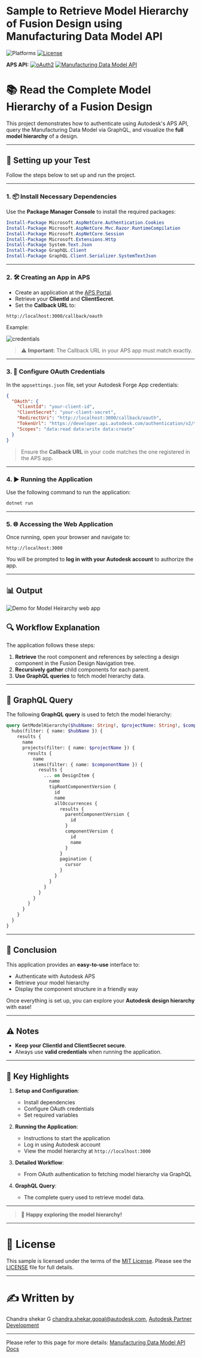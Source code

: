# Sample to Retrieve Model Hierarchy of Fusion Design using Manufacturing Data Model API

![Platforms](https://img.shields.io/badge/platform-windows%20%7C%20osx%20%7C%20linux-lightgray.svg)
[![License](http://img.shields.io/:license-mit-blue.svg)](http://opensource.org/licenses/MIT)


**APS API:** [![oAuth2](https://img.shields.io/badge/oAuth2-v2-green.svg)](https://aps.autodesk.com/en/docs/oauth/v2/developers_guide/overview/)
[![Manufacturing Data Model API](https://img.shields.io/badge/Manufacturing%20Data%20Model-v2-orange)](https://aps.autodesk.com/developer/overview/manufacturing-data-model-api)
# 📚 Read the Complete Model Hierarchy of a Fusion Design

This project demonstrates how to authenticate using Autodesk's APS API, query the Manufacturing Data Model via GraphQL, and visualize the **full model hierarchy** of a design.

---

## 🚀 Setting up your Test

Follow the steps below to set up and run the project.

---

### 1. 📦 Install Necessary Dependencies

Use the **Package Manager Console** to install the required packages:

```powershell
Install-Package Microsoft.AspNetCore.Authentication.Cookies
Install-Package Microsoft.AspNetCore.Mvc.Razor.RuntimeCompilation
Install-Package Microsoft.AspNetCore.Session
Install-Package Microsoft.Extensions.Http
Install-Package System.Text.Json
Install-Package GraphQL.Client
Install-Package GraphQL.Client.Serializer.SystemTextJson
```

---

### 2. 🛠️ Creating an App in APS

- Create an application at the [APS Portal](https://aps.autodesk.com/).
- Retrieve your **ClientId** and **ClientSecret**.
- Set the **Callback URL** to:

```
http://localhost:3000/callback/oauth
```

Example:

![credentials](https://github.com/user-attachments/assets/b52eb760-c1ff-46ef-8651-918e6964ff8a)


> ⚠️ **Important:** The Callback URL in your APS app must match exactly.

---

### 3. 🔐 Configure OAuth Credentials

In the `appsettings.json` file, set your Autodesk Forge App credentials:

```json
{
  "OAuth": {
    "ClientId": "your-client-id",
    "ClientSecret": "your-client-secret",
    "RedirectUri": "http://localhost:3000/callback/oauth",
    "TokenUrl": "https://developer.api.autodesk.com/authentication/v2/token",
    "Scopes": "data:read data:write data:create"
  }
}
```

> Ensure the **Callback URL** in your code matches the one registered in the APS app.

---

### 4. ▶️ Running the Application

Use the following command to run the application:

```bash
dotnet run
```

---

### 5. 🌐 Accessing the Web Application

Once running, open your browser and navigate to:

```
http://localhost:3000
```

You will be prompted to **log in with your Autodesk account** to authorize the app.

---

## 📊 Output

![Demo for Model Heirarchy web app](https://github.com/user-attachments/assets/ad82d421-55fe-4a06-b8fc-dd14f40c5811)


## 🔍 Workflow Explanation

The application follows these steps:

1. **Retrieve** the root component and references by selecting a design component in the Fusion Design Navigation tree.
2. **Recursively gather** child components for each parent.
3. **Use GraphQL queries** to fetch model hierarchy data.

---

## 🔗 GraphQL Query

The following **GraphQL query** is used to fetch the model hierarchy:

```graphql
query GetModelHierarchy($hubName: String!, $projectName: String!, $componentName: String!) {
  hubs(filter: { name: $hubName }) {
    results {
      name
      projects(filter: { name: $projectName }) {
        results {
          name
          items(filter: { name: $componentName }) {
            results {
              ... on DesignItem {
                name
                tipRootComponentVersion {
                  id
                  name
                  allOccurrences {
                    results {
                      parentComponentVersion {
                        id
                      }
                      componentVersion {
                        id
                        name
                      }
                    }
                    pagination {
                      cursor
                    }
                  }
                }
              }
            }
          }
        }
      }
    }
  }
}
```

---

## 📝 Conclusion

This application provides an **easy-to-use** interface to:

- Authenticate with Autodesk APS
- Retrieve your model hierarchy
- Display the component structure in a friendly way

Once everything is set up, you can explore your **Autodesk design hierarchy** with ease!

---

## ⚠️ Notes
 
- **Keep your ClientId and ClientSecret secure**.
- Always use **valid credentials** when running the application.

---

## 🌟 Key Highlights

1. **Setup and Configuration**:
   - Install dependencies
   - Configure OAuth credentials
   - Set required variables

2. **Running the Application**:
   - Instructions to start the application
   - Log in using Autodesk account
   - View the model hierarchy at `http://localhost:3000`

3. **Detailed Workflow**:
   - From OAuth authentication to fetching model hierarchy via GraphQL

4. **GraphQL Query**:
   - The complete query used to retrieve model data.

---

> 🎯 **Happy exploring the model hierarchy!**

---

# 📄 License

This sample is licensed under the terms of the [MIT License](http://opensource.org/licenses/MIT). Please see the [LICENSE](LICENSE) file for full details.

---

# ✍️ Written by

Chandra shekar G [chandra.shekar.gopal@autodesk.com](chandra.shekar.gopal@autodesk.com), [Autodesk Partner Development](http://aps.autodesk.com)

---

Please refer to this page for more details: [Manufacturing Data Model API Docs](https://aps.autodesk.com/en/docs/mfgdataapi/v2/developers_guide/overview/)
